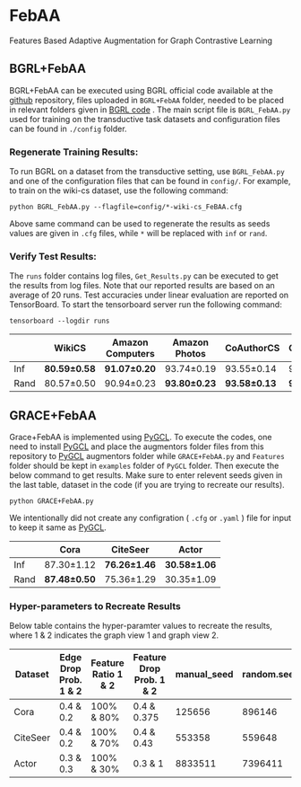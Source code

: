 # FebAA
Features Based Adaptive Augmentation for Graph Contrastive Learning


## BGRL+FebAA
BGRL+FebAA can be executed using BGRL official code available at the [github](https://github.com/nerdslab/bgrl)  repository, files uploaded in `BGRL+FebAA` folder, needed to be placed in relevant folders given in [BGRL code](https://github.com/nerdslab/bgrl)  . 
The main script file is `BGRL_FebAA.py` used for training on the transductive task datasets and configuration files can be found in `./config` folder. 

### Regenerate Training Results: 

To run BGRL on a dataset from the transductive setting, use `BGRL_FebAA.py` and one of the configuration files that can be found in `config/`.
For example, to train on the wiki-cs dataset, use the following command:

`python BGRL_FebAA.py --flagfile=config/*-wiki-cs_FeBAA.cfg`

Above same command can be used to regenerate the results as seeds values are given in `.cfg` files, while `*` will be replaced with `inf` or `rand`.


### Verify Test Results: 

The `runs` folder contains log files, `Get_Results.py` can be executed to get the results from log files. 
Note that our reported results are based on an average of 20 runs.
Test accuracies under linear evaluation are reported on TensorBoard. To start the tensorboard server run the following command:

`tensorboard --logdir runs`

||  WikiCS | Amazon Computers   | Amazon Photos  | CoAuthorCS   | CoAuthorPhy  |
| ------------ | ------------ | ------------ | ------------ | ------------ | ------------ |
|Inf| **80.59&plusmn;0.58** |  **91.07&plusmn;0.20** | 93.74&plusmn;0.19  | 93.55&plusmn;0.14 |  95.90&plusmn;0.08  |
|Rand| 80.57&plusmn;0.50 |  90.94&plusmn;0.23 | **93.80&plusmn;0.23**  | **93.58&plusmn;0.13**  | **95.90&plusmn;0.09**  |





## GRACE+FebAA

Grace+FebAA is implemented using [PyGCL](https://github.com/PyGCL/PyGCL). To execute the codes, one need to install [PyGCL](https://github.com/PyGCL/PyGCL) and place the augmentors folder files from this repository to [PyGCL](https://github.com/PyGCL/PyGCL) augmentors folder while `GRACE+FebAA.py` and `Features` folder should be kept in `examples` folder of `PyGCL` folder. Then execute the below command to get results. Make sure to enter relevent seeds given in the last table, dataset in the code (if you are trying to recreate our results). 

`python GRACE+FebAA.py`
 
We intentionally did not create any configration ( `.cfg` or `.yaml` ) file for input to keep it same as [PyGCL](https://github.com/PyGCL/PyGCL). 

||  Cora | CiteSeer   | Actor  |
| ------------ | ------------ | ------------ | ------------ |
|Inf| 87.30&plusmn;1.12 |  **76.26&plusmn;1.46** | **30.58&plusmn;1.06**  | 
|Rand| **87.48&plusmn;0.50** |  75.36&plusmn;1.29 | 30.35&plusmn;1.09 | 


### Hyper-parameters to Recreate Results

Below table contains the hyper-paramter values to recreate the results, where 1 & 2 indicates the graph view 1 and graph view 2. 

|  Dataset | Edge Drop Prob.  1 & 2  | Feature Ratio 1 & 2  | Feature Drop Prob. 1 & 2  | manual_seed  |random.seed |Least or Most |
| ------------ | ------------ | ------------ | ------------ | ------------ | ------------ |------------ |
|Cora| 0.4 & 0.2  | 100% & 80% | 0.4 & 0.375 | 125656 | 896146|Least |
|CiteSeer| 0.4 & 0.2 | 100% & 70% | 0.4 & 0.43 | 553358  | 559648 | Most |
|Actor| 0.3 & 0.3 | 100% & 30% | 0.3 & 1 | 8833511 | 7396411|Most |


